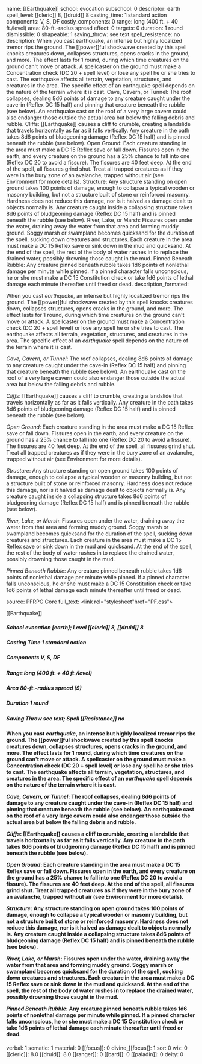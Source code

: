 name: [[Earthquake]]
school: evocation
subschool: 0
descriptor: earth
spell_level: [[cleric]] 8, [[druid]] 8
casting_time: 1 standard action
components: V, S, DF
costly_components: 0
range: long (400 ft. + 40 ft./level)
area: 80-ft.-radius spread
effect: 0
targets: 0
duration: 1 round
dismissible: 0
shapeable: 1
saving_throw: see text
spell_resistence: no
description: When you cast earthquake, an intense but highly localized tremor rips the ground. The [[power]]ful shockwave created by this spell knocks creatures down, collapses structures, opens cracks in the ground, and more. The effect lasts for 1 round, during which time creatures on the ground can't move or attack. A spellcaster on the ground must make a Concentration check (DC 20 + spell level) or lose any spell he or she tries to cast. The earthquake affects all terrain, vegetation, structures, and creatures in the area. The specific effect of an earthquake spell depends on the nature of the terrain where it is cast. Cave, Cavern, or Tunnel: The roof collapses, dealing 8d6 points of damage to any creature caught under the cave-in (Reflex DC 15 half) and pinning that creature beneath the rubble (see below). An earthquake cast on the roof of a very large cavern could also endanger those outside the actual area but below the falling debris and rubble. Cliffs: [[Earthquake]] causes a cliff to crumble, creating a landslide that travels horizontally as far as it falls vertically. Any creature in the path takes 8d6 points of bludgeoning damage (Reflex DC 15 half) and is pinned beneath the rubble (see below). Open Ground: Each creature standing in the area must make a DC 15 Reflex save or fall down. Fissures open in the earth, and every creature on the ground has a 25% chance to fall into one (Reflex DC 20 to avoid a fissure). The fissures are 40 feet deep. At the end of the spell, all fissures grind shut. Treat all trapped creatures as if they were in the bury zone of an avalanche, trapped without air (see Environment for more details). Structure: Any structure standing on open ground takes 100 points of damage, enough to collapse a typical wooden or masonry building, but not a structure built of stone or reinforced masonry. Hardness does not reduce this damage, nor is it halved as damage dealt to objects normally is. Any creature caught inside a collapsing structure takes 8d6 points of bludgeoning damage (Reflex DC 15 half) and is pinned beneath the rubble (see below). River, Lake, or Marsh: Fissures open under the water, draining away the water from that area and forming muddy ground. Soggy marsh or swampland becomes quicksand for the duration of the spell, sucking down creatures and structures. Each creature in the area must make a DC 15 Reflex save or sink down in the mud and quicksand. At the end of the spell, the rest of the body of water rushes in to replace the drained water, possibly drowning those caught in the mud. Pinned Beneath Rubble: Any creature pinned beneath rubble takes 1d6 points of nonlethal damage per minute while pinned. If a pinned character falls unconscious, he or she must make a DC 15 Constitution check or take 1d6 points of lethal damage each minute thereafter until freed or dead.
description_formated: <p>When you cast <i>earthquake</i>, an intense but highly localized tremor rips the ground. The [[power]]ful shockwave created by this spell knocks creatures down, collapses structures, opens cracks in the ground, and more. The effect lasts for 1 round, during which time creatures on the ground can't move or attack. A spellcaster on the ground must make a Concentration check (DC 20 + spell level) or lose any spell he or she tries to cast. The earthquake affects all terrain, vegetation, structures, and creatures in the area. The specific effect of an <i>earthquake</i> spell depends on the nature of the terrain where it is cast.</p><p><i>Cave, Cavern, or Tunnel</i>: The roof collapses, dealing 8d6 points of damage to any creature caught under the cave-in (Reflex DC 15 half) and pinning that creature beneath the rubble (see below). An earthquake cast on the roof of a very large cavern could also endanger those outside the actual area but below the falling debris and rubble.</p><p><i>Cliffs</i>: [[Earthquake]] causes a cliff to crumble, creating a landslide that travels horizontally as far as it falls vertically. Any creature in the path takes 8d6 points of bludgeoning damage (Reflex DC 15 half) and is pinned beneath the rubble (see below).</p><p><i>Open Ground</i>: Each creature standing in the area must make a DC 15 Reflex save or fall down. Fissures open in the earth, and every creature on the ground has a 25% chance to fall into one (Reflex DC 20 to avoid a fissure). The fissures are 40 feet deep. At the end of the spell, all fissures grind shut. Treat all trapped creatures as if they were in the bury zone of an avalanche, trapped without air (see Environment for more details).</p><p><i>Structure</i>: Any structure standing on open ground takes 100 points of damage, enough to collapse a typical wooden or masonry building, but not a structure built of stone or reinforced masonry. Hardness does not reduce this damage, nor is it halved as damage dealt to objects normally is. Any creature caught inside a collapsing structure takes 8d6 points of bludgeoning damage (Reflex DC 15 half) and is pinned beneath the rubble (see below).</p><p><i>River, Lake, or Marsh</i>: Fissures open under the water, draining away the water from that area and forming muddy ground. Soggy marsh or swampland becomes quicksand for the duration of the spell, sucking down creatures and structures. Each creature in the area must make a DC 15 Reflex save or sink down in the mud and quicksand. At the end of the spell, the rest of the body of water rushes in to replace the drained water, possibly drowning those caught in the mud.</p><p><i>Pinned Beneath Rubble</i>: Any creature pinned beneath rubble takes 1d6 points of nonlethal damage per minute while pinned. If a pinned character falls unconscious, he or she must make a DC 15 Constitution check or take 1d6 points of lethal damage each minute thereafter until freed or dead.</p>
source: PFRPG Core
full_text: <link rel="stylesheet"href="PF.css"><div class="heading"><p class="alignleft">[[Earthquake]]</p><div style="clear: both;"></div></div><div><h5><b>School </b>evocation [earth]; <b>Level </b>[[cleric]] 8, [[druid]] 8</h5><h5><b>Casting Time </b>1 standard action</h5><h5><b>Components </b>V, S, DF</h5><h5><b>Range </b>long (400 ft. + 40 ft./level)</h5><h5><b>Area </b>80-ft.-radius spread  (S)</h5><h5><b>Duration </b>1 round</h5><h5><b>Saving Throw </b>see text; <b>Spell [[Resistance]] </b>no</h5></div><div><h4><p>When you cast <i>earthquake</i>, an intense but highly localized tremor rips the ground. The [[power]]ful shockwave created by this spell knocks creatures down, collapses structures, opens cracks in the ground, and more. The effect lasts for 1 round, during which time creatures on the ground can't move or attack. A spellcaster on the ground must make a Concentration check (DC 20 + spell level) or lose any spell he or she tries to cast. The earthquake affects all terrain, vegetation, structures, and creatures in the area. The specific effect of an <i>earthquake</i> spell depends on the nature of the terrain where it is cast.</p><p><i>Cave, Cavern, or Tunnel</i>: The roof collapses, dealing 8d6 points of damage to any creature caught under the cave-in (Reflex DC 15 half) and pinning that creature beneath the rubble (see below). An earthquake cast on the roof of a very large cavern could also endanger those outside the actual area but below the falling debris and rubble.</p><p><i>Cliffs</i>: [[Earthquake]] causes a cliff to crumble, creating a landslide that travels horizontally as far as it falls vertically. Any creature in the path takes 8d6 points of bludgeoning damage (Reflex DC 15 half) and is pinned beneath the rubble (see below).</p><p><i>Open Ground</i>: Each creature standing in the area must make a DC 15 Reflex save or fall down. Fissures open in the earth, and every creature on the ground has a 25% chance to fall into one (Reflex DC 20 to avoid a fissure). The fissures are 40 feet deep. At the end of the spell, all fissures grind shut. Treat all trapped creatures as if they were in the bury zone of an avalanche, trapped without air (see Environment for more details).</p><p><i>Structure</i>: Any structure standing on open ground takes 100 points of damage, enough to collapse a typical wooden or masonry building, but not a structure built of stone or reinforced masonry. Hardness does not reduce this damage, nor is it halved as damage dealt to objects normally is. Any creature caught inside a collapsing structure takes 8d6 points of bludgeoning damage (Reflex DC 15 half) and is pinned beneath the rubble (see below).</p><p><i>River, Lake, or Marsh</i>: Fissures open under the water, draining away the water from that area and forming muddy ground. Soggy marsh or swampland becomes quicksand for the duration of the spell, sucking down creatures and structures. Each creature in the area must make a DC 15 Reflex save or sink down in the mud and quicksand. At the end of the spell, the rest of the body of water rushes in to replace the drained water, possibly drowning those caught in the mud.</p><p><i>Pinned Beneath Rubble</i>: Any creature pinned beneath rubble takes 1d6 points of nonlethal damage per minute while pinned. If a pinned character falls unconscious, he or she must make a DC 15 Constitution check or take 1d6 points of lethal damage each minute thereafter until freed or dead.</p></h4></div>
verbal: 1
somatic: 1
material: 0
[[focus]]: 0
divine_[[focus]]: 1
sor: 0
wiz: 0
[[cleric]]: 8.0
[[druid]]: 8.0
[[ranger]]: 0
[[bard]]: 0
[[paladin]]: 0
deity: 0
